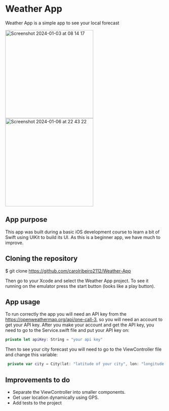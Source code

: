 # Weather App
Weather App is a simple app to see your local forecast

<div>
 <img width="278" alt="Screenshot 2024-01-03 at 08 14 17" src="https://github.com/carolribeiro2112/Weather-App/assets/65139655/1524a2cc-97d7-499f-926d-b39fab7f2902">
 <img width="278" alt="Screenshot 2024-01-06 at 22 43 22" src="https://github.com/carolribeiro2112/Weather-App/assets/65139655/7f941ff5-6596-4404-bba8-4febdd3b2e6e">
</div>



## App purpose
This app was built during a basic iOS development course to learn a bit of Swift using UIKit to build its UI.
As this is a beginner app, we have much to improve.

## Cloning the repository
$ git clone https://github.com/carolribeiro2112/Weather-App

Then go to your Xcode and select the Weather App project. To see it running on the emulator press the start button (looks like a play button).

## App usage 
To run correctly the app you will need an API key from the https://openweathermap.org/api/one-call-3, so you will need an account to get your API key.
After you make your account and get the API key, you need to go to the Service.swift file and put your API key on:
```swift
private let apiKey: String = "your api key"
```
Then to see your city forecast you will need to go to the ViewController file and change this variable: 
```swift
 private var city = City(lat: "latitude of your city", lon: "longitude of your city", name: "Your city name")
```
## Improvements to do
- Separate the ViewController into smaller components.
- Get user location dynamically using GPS.
- Add tests to the project

